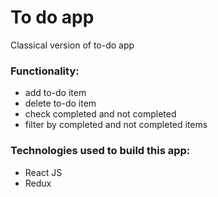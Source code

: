 # To do app

Classical version of to-do app

### Functionality:

- add to-do item
- delete to-do item
- check completed and not completed
- filter by completed and not completed items

### Technologies used to build this app:

- React JS
- Redux
